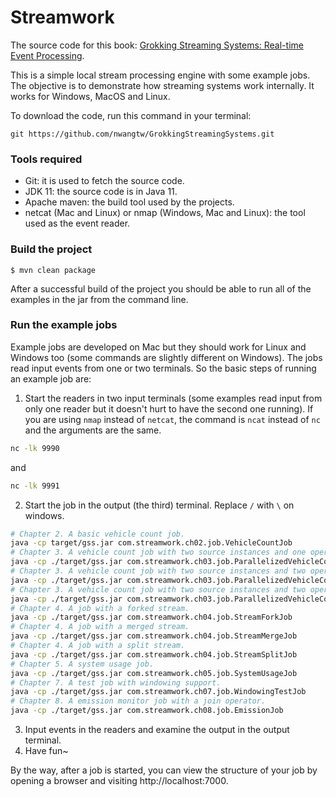 # Streamwork
The source code for this book: [Grokking Streaming Systems: Real-time Event Processing](https://www.manning.com/books/grokking-streaming-systems).

This is a simple local stream processing engine with some example jobs. The objective is to demonstrate how streaming systems work internally. It works for Windows, MacOS and Linux.

To download the code, run this command in your terminal:
```
git https://github.com/nwangtw/GrokkingStreamingSystems.git
```

### Tools required
- Git: it is used to fetch the source code.
- JDK 11: the source code is in Java 11.
- Apache maven: the build tool used by the projects.
- netcat (Mac and Linux) or nmap (Windows, Mac and Linux): the tool used as the event reader.

### Build the project
```
$ mvn clean package
```
After a successful build of the project you should be able to run all of the examples in the jar from the command line.

### Run the example jobs
Example jobs are developed on Mac but they should work for Linux and Windows too (some commands are slightly different on Windows). The jobs read input events from one or two terminals. So the basic steps of running an example job are:
1. Start the readers in two input terminals (some examples read input from only one reader but it doesn't hurt to have the second one running). If you are using `nmap` instead of `netcat`, the command is `ncat` instead of `nc` and the arguments are the same.
```bash
nc -lk 9990
```
and
```bash
nc -lk 9991
```
2. Start the job in the output (the third) terminal. Replace `/` with `\` on windows.
```bash
# Chapter 2. A basic vehicle count job.
java -cp target/gss.jar com.streamwork.ch02.job.VehicleCountJob
# Chapter 3. A vehicle count job with two source instances and one operator instance.
java -cp ./target/gss.jar com.streamwork.ch03.job.ParallelizedVehicleCountJob1
# Chapter 3. A vehicle count job with two source instances and two operator instances, shuffle grouping.
java -cp ./target/gss.jar com.streamwork.ch03.job.ParallelizedVehicleCountJob2
# Chapter 3. A vehicle count job with two source instances and two operator instances, fields grouping.
java -cp ./target/gss.jar com.streamwork.ch03.job.ParallelizedVehicleCountJob3
# Chapter 4. A job with a forked stream.
java -cp ./target/gss.jar com.streamwork.ch04.job.StreamForkJob
# Chapter 4. A job with a merged stream.
java -cp ./target/gss.jar com.streamwork.ch04.job.StreamMergeJob
# Chapter 4. A job with a split stream.
java -cp ./target/gss.jar com.streamwork.ch04.job.StreamSplitJob
# Chapter 5. A system usage job.
java -cp ./target/gss.jar com.streamwork.ch05.job.SystemUsageJob
# Chapter 7. A test job with windowing support.
java -cp ./target/gss.jar com.streamwork.ch07.job.WindowingTestJob
# Chapter 8. A emission monitor job with a join operator.
java -cp ./target/gss.jar com.streamwork.ch08.job.EmissionJob
```
3. Input events in the readers and examine the output in the output terminal.
4. Have fun~

By the way, after a job is started, you can view the structure of your job by opening a browser and visiting http://localhost:7000.
